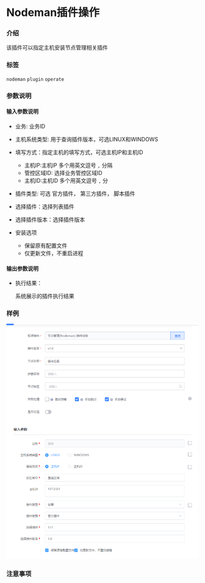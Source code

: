 # Nodeman插件操作

### 介绍

该插件可以指定主机安装节点管理相关插件

### 标签

`nodeman` `plugin` `operate`

### 参数说明

#### 输入参数说明

- 业务: 业务ID

- 主机系统类型: 用于查询插件版本，可选LINUX和WINDOWS

- 填写方式：指定主机的填写方式，可选主机IP和主机ID
    - 主机IP:主机IP 多个用英文逗号 `,` 分隔
    - 管控区域ID: 选择业务管控区域ID
    - 主机ID:主机ID 多个用英文逗号 `,` 分

- 插件类型: 可选 官方插件， 第三方插件， 脚本插件

- 选择插件：选择列表插件

- 选择插件版本：选择插件版本

- 安装选项
    - 保留原有配置文件
    - 仅更新文件，不重启进程
    
#### 输出参数说明

- 执行结果：

  系统展示的插件执行结果

### 样例

![](image/nodeman_plugin_operate.png)

### 注意事项


